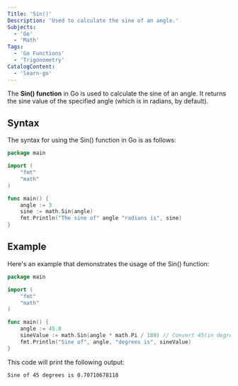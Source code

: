 ```yaml
---
Title: 'Sin()'
Description: 'Used to calculate the sine of an angle.'
Subjects:
  - 'Go'
  - 'Math'
Tags:
  - 'Go Functions'
  - 'Trigonometry'
CatalogContent:
  - 'learn-go'
---
```


The **Sin() function** in Go is used to calculate the sine of an angle. It returns the sine value of the specified angle (which is in radians, by default).

## Syntax

The syntax for using the Sin() function in Go is as follows:

```go
package main

import (
    "fmt"
    "math"
)

func main() {
    angle := 3
    sine := math.Sin(angle)
    fmt.Println("The sine of" angle "radians is", sine)
}
```
## Example

Here's an example that demonstrates the usage of the Sin() function:

```go
package main

import (
	"fmt"
	"math"
)

func main() {
	angle := 45.0
	sineValue := math.Sin(angle * math.Pi / 180) // Convert 45(in degrees) to radians
	fmt.Println("Sine of", angle, "degrees is", sineValue)
}
```

This code will print the following output:

```
Sine of 45 degrees is 0.70710678118
```